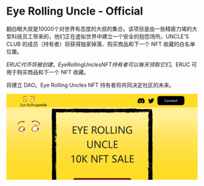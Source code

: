 # Eye Rolling Uncle - Official

翻白眼大叔是10000个对世界有态度的大叔的集合。该项目是由一些精疲力竭的大型科技员工带来的，他们正在虚拟世界中建立一个安全的抱怨场所。UNCLE'S CLUB 的成员（持有者）将获得独家掉落、购买商品和下一个 NFT 收藏的白名单位置。

$ERUC 代币将被创建，Eye Rolling Uncles NFT 持有者可以每天领取它们。$ERUC 可用于购买商品和下一个 NFT 收藏。

将建立 DAO。Eye Rolling Uncles NFT 持有者将共同决定社区的未来。

![nft](231321321323_new.png)
